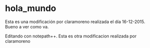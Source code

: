 # hola_mundo
Esta es una modificación por claramoreno realizada el día 16-12-2015. Bueno
a ver como va.


Editando con notepath++.
Esta es otra modificacion realizada por claramoreno